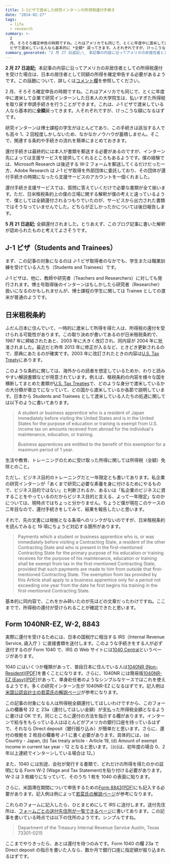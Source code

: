 ```yaml
---
title: J-1ビザで渡米した研究インターンの所得税還付手続き
date: "2014-02-27"
tags:
  - life
  - research
summary: >-
  2
  月、そろそろ確定申告の時期ですね。これはアメリカでも同じで、とくに年度中に渡米して企業で研究インターンした日本人の大学院生は、払いすぎた所得税を取り戻す申請手続きを行うことができます。これは、J-1
  ビザで渡米している人なら基本的に *全額* 戻ってきます。人それぞれですが、けっこうな額になるはずです。
summary_generated: "2 月 27 日追記;\_ 本記事の内容に沿ってアメリカの非居住者としての所得税還付を受けた場合は、日本の居住者として同額の所得を確定申告する必要があるようです。この話題について、詳しくはコメント欄を参照してください。2 月、そろそろ確定申告の時期ですね。これはアメリカでも同..."
---
```


**2 月 27 日追記;**  本記事の内容に沿ってアメリカの非居住者としての所得税還付を受けた場合は、日本の居住者として同額の所得を確定申告する必要があるようです。この話題について、詳しくは[コメント欄](/ja/posts/2014-02-27-j1-trainee-tax-refund-docs-for-irs/#comment-3619)を参照してください。

2 月、そろそろ確定申告の時期ですね。これはアメリカでも同じで、とくに年度中に渡米して企業で研究インターンした日本人の大学院生は、払いすぎた所得税を取り戻す申請手続きを行うことができます。これは、J-1 ビザで渡米している人なら基本的に**全額**戻ってきます。人それぞれですが、けっこうな額になるはずです。

研究インターンは博士課程の学生がほとんどであり、この手続きは該当する人でも高々 1、2 回程度しかしないため、なかなかノウハウが蓄積しません。そこで、関連する条約や手続きの流れを簡単にまとめておきます。

還付手続きは最終的には本人が書類を郵送する必要があるのですが、インターン先によっては支援サービスを提供してくれるところもあるようです。僕の経験では、Microsoft Research は後述する W-2 フォームを郵送してくるだけだった一方、Adobe Research は J-1 ビザ取得を外部団体に委託しており、その団体が還付手続きの時期になったら支援サービスのアカウントを一個くれました。

還付手続き支援サービスでは、質問に答えていくだけで必要な書類が全て揃います。ただ、日米租税条約上の僕の立場に関する解釈が僕の考えと違っているようで、僕としては全額還付されるつもりでいたのが、サービスから出力された書類ではそうなっていませんでした。どちらが正しかったかについては後日報告します。

**5 月 21 日追記;** 全額還付されました。とりあえず、このブログ記事に書いた解釈が認められたものと考えてよさそうです。

## J-1 ビザ（Students and Trainees）

まず、この記事の対象になるのは J-1 ビザ取得者のなかでも、学生または職業訓練を受けている人たち（Students and Trainees）です。

J-1 ビザは、他に、教師や研究者（Teachers and Researchers）に対しても発行されます。博士号取得後のインターンはもしかしたら研究者（Researcher）扱いになるのかもしれませんが、博士課程の学生に関しては Trainee としての渡米が普通のようです。

## 日米租税条約

ふだん日本に住んでいて、一時的に渡米して所得を得た人は、所得税の還付を受けられる可能性があります。この取り決めが書いてあるのが日米租税条約で、1967 年に締結されたあと、2003 年に大きく改訂され、同内容が 2004 年に批准されました。最近だと昨年 2013 年に修正が入るなど、ときどき更新されるので、原典にあたるのが確実です。2003 年に改訂されたときの内容は[U.S. Tax Treaty](http://www.treasury.gov/resource-center/tax-policy/treaties/Documents/japantreaty.pdf "Convention between the government of the United States of America and the government of Japan for the avoidance of double taxation and the prevention of fiscal evasion with respect to taxes on income")にあります。

このような条約に関しては、海外からの読者を想定しているためか、わりと読みやすい解説書類などが用意されています。例えば、租税条約の内容を様々な国を横断してまとめた書類が[U.S. Tax Treaties](http://www.irs.gov/pub/irs-prior/p901--2013.pdf)で、どのような身分で渡米しているかの大分類が章立てになっていて、どの国から渡米しているか各節で説明しています。日本から Students and Trainees として渡米している人たちの処遇に関しては以下のように書いてあります。

> A student or business apprentice who is a resident of Japan immediately before visiting the United States and is in the United States for the purpose of education or training is exempt from U.S. income tax on amounts received from abroad for the individual's maintenance, education, or training.
>
> Business apprentices are entitled to the benefit of this exemption for a maximum period of 1 year.

生活や教育、トレーニングのために受け取った所得に関しては所得税（全額）免除とのこと。

ただし、ビジネス目的のトレーニングだと一年限定とも書いてあります。私企業の研究インターンが「あくまで研究に必要な素養を身に付けるためにやるもので、ビジネス目的ではない」と判断されるか、あるいは「私企業のビジネスに資することをやっているのだからビジネス目的と言える、よって一年限定」なのかについては、現時点ではちょっと分かりません。ちょうど僕が現在このケースの二年目なので、還付手続きをしてみて、結果を報告したいと思います。

それで、先の文書には根拠となる条項へのリンクがないのですが、日米租税条約を読んでみると 19 項にちょうど対応する箇所があります。

> Payments which a student or business apprentice who is, or was immediately before visiting a Contracting State, a resident of the other Contracting State and who is present in the first-mentioned Contracting State for the primary purpose of his education or training receives for the purpose of his maintenance, education or training shall be exempt from tax in the first-mentioned Contracting State, provided that such payments are made to him from outside that first-mentioned Contracting State. The exemption from tax provided by this Article shall apply to a business apprentice only for a period not exceeding one year from the date he first begins his training in the first-mentioned Contracting State.

基本的に同内容で、これをかみ砕いたのが先ほどの文章だったわけですね。ここまでで、所得税の還付が受けられることが確認できたと思います。

## Form 1040NR-EZ, W-2, 8843

実際に還付を受けるためには、日本の国税庁に相当する IRS（Internal Revenue Service, 歳入庁 ‎）に直接書類を送付します。このような手続きをする人が必ず送付するのが Form 1040 で、IRS の Web サイトには[1040 Central](http://www.irs.gov/Individuals/1040-Central)というページがあります。

1040 にはいくつか種類があって、普段日本に住んでいる人は[1040NR (Non-Resident)](http://www.irs.gov/uac/Form-1040NR,-U.S.-Nonresident-Alien-Income-Tax-Return)\[[PDF](http://www.irs.gov/pub/irs-pdf/f1040nr.pdf)\]を書くことになります。さらに、1040NR には簡易版[1040NR-EZ (Easy)](http://www.irs.gov/uac/Form-1040NR-EZ,-U.S.-Income-Tax-Return-for-Certain-Nonresident-Aliens-With-No-Dependents)\[[PDF](http://www.irs.gov/pub/irs-pdf/f1040nre.pdf)\]があって、単身赴任者のようなシンプルなケースではこれを使えるようです。多くの研究インターン生が 1040NR-EZ になるはずです。記入例は[米国公認会計士の若菜氏の解説ページ](http://www.wakanacpa.com/TaxWebSite/MainContents/1040NREZ.htm)が参考になります。

この記事の対象になる人は所得税全額還付してほしいわけですから、このフォームの欄番号 22 と 23a（還付してほしい金額）が支払った所得税全額となるように書けば OK です。同じところに還付の方法を指示する欄があります。インターンで給与をもらっている人はほとんどがアメリカの銀行口座を持っているはずで、それなら Direct deposit（銀行振り込み）が簡単だと思います。さらに、還付の根拠を 2 枚目の欄番号 J-1 に書く必要があります。具体的には、(a) Country - Japan, (b) Tax treaty article - Article 19, (d) Amount of exempt income in current tax year - 12 となると思います。（(c)は、初年度の場合 0、2 年以上連続でインターンしている場合は 12。）

また、1040 には別途、会社が発行する書類で、どれだけの所得を得たのかの証明になる Form W-2 (Wage and Tax Statement)を貼り付ける必要があります。W-2 は 3 枚綴りになっていて、そのうち 1 枚を 1040 の表面に貼ります。

さらに、米国滞在期間について申告するための[Form 8843](http://www.irs.gov/uac/Form-8843,-Statement-for-Exempt-Individuals-and-Individuals-With-a-Medical-Condition-1)\[[PDF](http://www.irs.gov/pub/irs-pdf/f8843.pdf)\]にも記入する必要があります。記入例は例によって[若菜氏の解説ページ](http://www.wakanacpa.com/TaxWebSite/MainContents/form8843.htm)が参考になります。

これらのフォームに記入したら、ひとまとめにして IRS に送付します。送付先住所は、[フォームごとの送付先住所が一覧できるページ](http://www.irs.gov/uac/Where-to-File----Forms-Beginning-With-The-Number-1)に書いてあります。この記事を書いている時点では以下の住所のようです。シンプルですね。

> Department of the Treasury Internal Revenue Service Austin, Texas 73301-0215

ここまでやりきったら、あとは還付を待つのみです。Form 1040 の欄 23a で Direct deposit の指示を書いた人なら、数か月で銀行口座に指定額が振り込まれるはずです。
